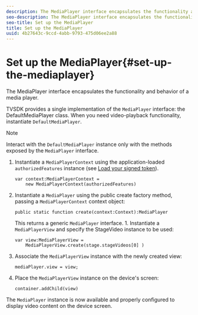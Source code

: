 ```yaml
---
description: The MediaPlayer interface encapsulates the functionality and behavior of a media player.
seo-description: The MediaPlayer interface encapsulates the functionality and behavior of a media player.
seo-title: Set up the MediaPlayer
title: Set up the MediaPlayer
uuid: 4b27643c-9ccd-4abb-9793-475d06ee2a88
---
```


# Set up the MediaPlayer{#set-up-the-mediaplayer}

The MediaPlayer interface encapsulates the functionality and behavior of a media player.

TVSDK provides a single implementation of the `MediaPlayer` interface: the DefaultMediaPlayer class. When you need video-playback functionality, instantiate `DefaultMediaPlayer`.

>[!NOTE]
>
>Interact with the `DefaultMediaPlayer` instance only with the methods exposed by the `MediaPlayer` interface.

1. Instantiate a `MediaPlayerContext` using the application-loaded `authorizedFeatures` instance (see [Load your signed token](../../tvsdk-1.4-for-desktop-hls/t-psdk-dhls-1.4-configure/t-psdk-dhls-1.4-get-signed-token.md)).

   ```
   var context:MediaPlayerContext =  
       new MediaPlayerContext(authorizedFeatures)
   ```

1. Instantiate a `MediaPlayer` using the public create factory method, passing a `MediaPlayerContext` context object:

   ```
   public static function create(context:Context):MediaPlayer
   ```

   This returns a generic `MediaPlayer` interface. 1. Instantiate a `MediaPlayerView` and specify the StageVideo instance to be used:

   ```
   var view:MediaPlayerView =  
       MediaPlayerView.create(stage.stageVideos[0] )
   ```

1. Associate the `MediaPlayerView` instance with the newly created view:

   ```
   mediaPlayer.view = view;
   ```

1. Place the `MediaPlayerView` instance on the device's screen:

   ```
   container.addChild(view)
   ```

The `MediaPlayer` instance is now available and properly configured to display video content on the device screen.